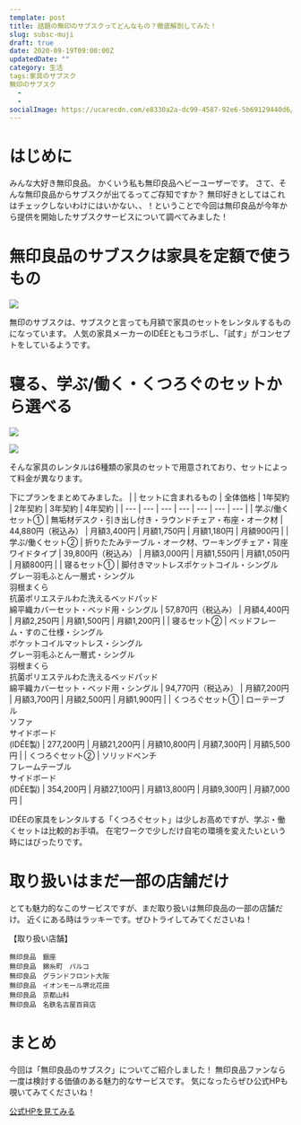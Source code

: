 ```yaml
---
template: post
title: 話題の無印のサブスクってどんなもの？徹底解剖してみた！
slug: subsc-muji
draft: true
date: 2020-09-19T09:00:00Z
updatedDate: ""
category: 生活
tags:家具のサブスク
無印のサブスク
  - 
  - 
socialImage: https://ucarecdn.com/e8330a2a-dc99-4587-92e6-5b69129440d6/
---
```


# はじめに
みんな大好き無印良品。
かくいう私も無印良品ヘビーユーザーです。
さて、そんな無印良品からサブスクが出てるってご存知ですか？
無印好きとしてはこれはチェックしないわけにはいかない、、！ということで今回は無印良品が今年から提供を開始したサブスクサービスについて調べてみました！

# 無印良品のサブスクは家具を定額で使うもの
![](https://ucarecdn.com/27f4e94f-481f-4e05-808b-48b971bfa4e7/)

無印のサブスクは、サブスクと言っても月額で家具のセットをレンタルするものになっています。
人気の家具メーカーのIDÉEともコラボし、「試す」がコンセプトをしているようです。

# 寝る、学ぶ/働く・くつろぐのセットから選べる
![](https://ucarecdn.com/d6431f50-038f-40eb-8642-0b64b3971bf8/)

![](https://ucarecdn.com/32b0853a-334a-4f03-ba2e-7c6e191a2f62/)

そんな家具のレンタルは6種類の家具のセットで用意されており、セットによって料金が異なります。

下にプランをまとめてみました。
|  | セットに含まれるもの | 全体価格 | 1年契約 | 2年契約 | 3年契約 | 4年契約 |
| --- | --- | --- | --- | --- | --- | --- |
| 学ぶ/働くセット① | 無垢材デスク・引き出し付き・ラウンドチェア・布座・オーク材 | 44,880円（税込み） | 月額3,400円 | 月額1,750円 | 月額1,180円 | 月額900円 |
| 学ぶ/働くセット② | 折りたたみテーブル・オーク材、ワーキングチェア・背座ワイドタイプ | 39,800円（税込み） | 月額3,000円 | 月額1,550円 | 月額1,050円 | 月額800円 |
| 寝るセット① | 脚付きマットレスポケットコイル・シングル<br>グレー羽毛ふとん一層式・シングル<br>羽根まくら<br>抗菌ポリエステルわた洗えるベッドパッド<br>綿平織カバーセット・ベッド用・シングル | 57,870円（税込み） | 月額4,400円 | 月額2,250円 | 月額1,500円 | 月額1,200円 |
| 寝るセット② | ベッドフレーム・すのこ仕様・シングル<br>ポケットコイルマットレス・シングル<br>グレー羽毛ふとん一層式・シングル<br>羽根まくら<br>抗菌ポリエステルわた洗えるベッドパッド<br>綿平織カバーセット・ベッド用・シングル | 94,770円（税込み） | 月額7,200円 | 月額3,700円 | 月額2,500円 | 月額1,900円 |
| くつろぐセット① | ローテーブル<br>ソファ<br>サイドボード<br>(IDÉE製) | 277,200円 | 月額21,200円 | 月額10,800円 | 月額7,300円 | 月額5,500円 |
| くつろぐセット② | ソリッドベンチ<br>フレームテーブル<br>サイドボード<br>(IDÉE製) | 354,200円 | 月額27,100円 | 月額13,800円 | 月額9,300円 | 月額7,000円 |

IDÉEの家具をレンタルする「くつろぐセット」は少しお高めですが、学ぶ・働くセットは比較的お手頃。
在宅ワークで少しだけ自宅の環境を変えたいという時にはぴったりです。

# 取り扱いはまだ一部の店舗だけ
とても魅力的なこのサービスですが、まだ取り扱いは無印良品の一部の店舗だけ。
近くにある時はラッキーです。ぜひトライしてみてくださいね！

【取り扱い店舗】
```
無印良品　銀座
無印良品　錦糸町　パルコ
無印良品　グランドフロント大阪
無印良品　イオンモール堺北花田
無印良品　京都山科
無印良品　名鉄名古屋百貨店
```


# まとめ
今回は「無印良品のサブスク」についてご紹介しました！
無印良品ファンなら一度は検討する価値のある魅力的なサービスです。
気になったらぜひ公式HPも覗いてみてくださいね！

[公式HPを見てみる](https://www.muji.com/jp/ja/stories/other/533606)
